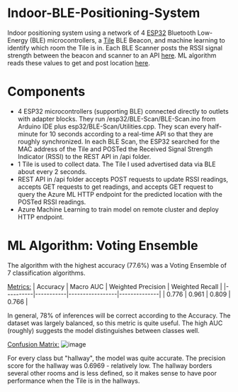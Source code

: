 # Indoor-BLE-Positioning-System
Indoor positioning system using a network of 4 [ESP32](https://www.amazon.com/ESP32-WROOM-32-Development-ESP-32S-Bluetooth-Arduino/dp/B084KWNMM4) Bluetooth Low-Energy (BLE) microcontrollers, a [Tile](https://www.thetileapp.com/en-us/) BLE Beacon, and machine learning to identify which room the Tile is in. Each BLE Scanner posts the RSSI signal strength between the beacon and scanner to an API [here](https://ble-network-api.azurewebsites.net/). ML algorithm reads these values to get and post location [here](https://ble-network-location.azurewebsites.net/).

# Components
- 4 ESP32 microcontrollers (supporting BLE) connected directly to outlets with adapter blocks. They run /esp32/BLE-Scan/BLE-Scan.ino from Arduino IDE plus esp32/BLE-Scan/Utilities.cpp. They scan every half-minute for 10 seconds according to a real-time API so that they are roughly synchronized. In each BLE Scan, the ESP32 searched for the MAC address of the Tile and POSTed the Received Signal Strength Indicator (RSSI) to the REST API in /api folder.  
- 1 Tile is used to collect data. The Tile I used advertised data via BLE about every 2 seconds.
- REST API in /api folder accepts POST requests to update RSSI readings, accepts GET requests to get readings, and accepts GET request to query the Azure ML HTTP endpoint for the predicted location with the POSTed RSSI readings.
- Azure Machine Learning to train model on remote cluster and deploy HTTP endpoint. 

# ML Algorithm: Voting Ensemble
The algorithm with the highest accuracy (77.6%) was a Voting Ensemble of 7 classification algorithms. 

<ins>Metrics:</ins>
| Accuracy | Macro AUC | Weighted Precision | Weighted Recall | 
|----------|-----------|-----------------|--------------|
| 0.776    | 0.961     | 0.809           | 0.766        | 

In general, 78% of inferences will be correct according to the Accuracy. The dataset was largely balanced, so this metric is quite useful. The high AUC (roughly) suggests the model distinguishes between classes well.

<ins>Confusion Matrix:</ins>
![image](https://user-images.githubusercontent.com/23445218/123035006-761ffa00-d39f-11eb-9ca4-461388f0333c.png)

For every class but "hallway", the model was quite accurate. The precision score for the hallway was 0.6969 - relatively low. The hallway borders several other rooms and is less defined, so it makes sense to have poor performance when the Tile is in the hallways.

